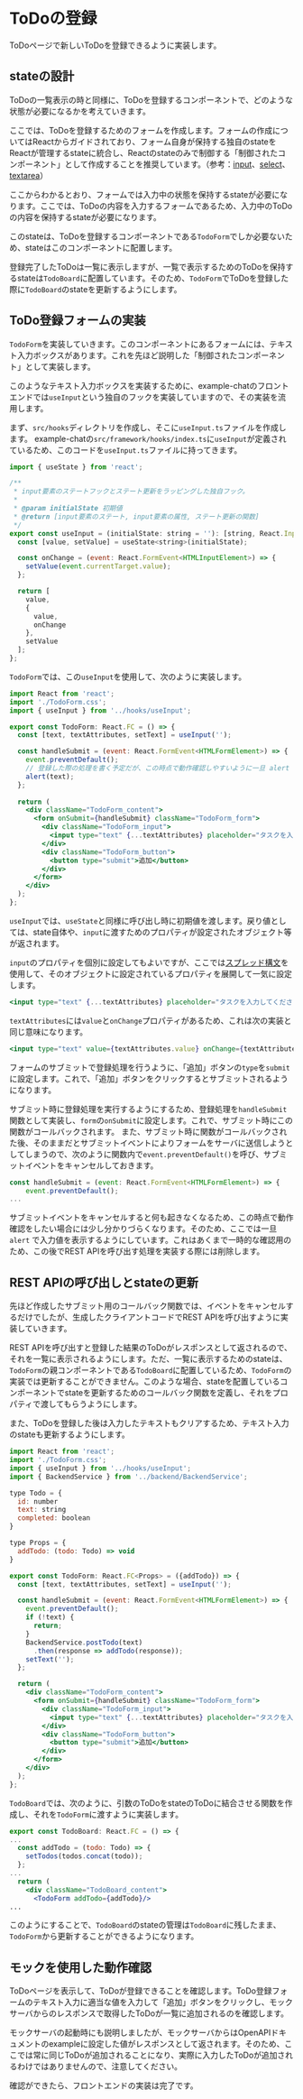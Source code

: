# ToDoの登録

ToDoページで新しいToDoを登録できるように実装します。

## stateの設計

ToDoの一覧表示の時と同様に、ToDoを登録するコンポーネントで、どのような状態が必要になるかを考えていきます。

ここでは、ToDoを登録するためのフォームを作成します。フォームの作成についてはReactからガイドされており、フォーム自身が保持する独自のstateをReactが管理するstateに統合し、Reactのstateのみで制御する「制御されたコンポーネント」として作成することを推奨しています。（参考：[input](https://ja.react.dev/reference/react-dom/components/input)、[select](https://ja.react.dev/reference/react-dom/components/select)、[textarea](https://ja.react.dev/reference/react-dom/components/textarea)）

ここからわかるとおり、フォームでは入力中の状態を保持するstateが必要になります。ここでは、ToDoの内容を入力するフォームであるため、入力中のToDoの内容を保持するstateが必要になります。

このstateは、ToDoを登録するコンポーネントである`TodoForm`でしか必要ないため、stateはこのコンポーネントに配置します。

登録完了したToDoは一覧に表示しますが、一覧で表示するためのToDoを保持するstateは`TodoBoard`に配置しています。そのため、`TodoForm`でToDoを登録した際に`TodoBoard`のstateを更新するようにします。

## ToDo登録フォームの実装

`TodoForm`を実装していきます。このコンポーネントにあるフォームには、テキスト入力ボックスがあります。これを先ほど説明した「制御されたコンポーネント」として実装します。

このようなテキスト入力ボックスを実装するために、example-chatのフロントエンドでは`useInput`という独自のフックを実装していますので、その実装を流用します。

まず、`src/hooks`ディレクトリを作成し、そこに`useInput.ts`ファイルを作成します。
example-chatの`src/framework/hooks/index.ts`に`useInput`が定義されているため、このコードを`useInput.ts`ファイルに持ってきます。

```js
import { useState } from 'react';

/**
 * input要素のステートフックとステート更新をラッピングした独自フック。
 *
 * @param initialState 初期値
 * @return [input要素のステート, input要素の属性, ステート更新の関数]
 */
export const useInput = (initialState: string = ''): [string, React.InputHTMLAttributes<HTMLInputElement>, React.Dispatch<React.SetStateAction<string>>] => {
  const [value, setValue] = useState<string>(initialState);

  const onChange = (event: React.FormEvent<HTMLInputElement>) => {
    setValue(event.currentTarget.value);
  };

  return [
    value,
    {
      value,
      onChange
    },
    setValue
  ];
};
```

`TodoForm`では、この`useInput`を使用して、次のように実装します。

```jsx
import React from 'react';
import './TodoForm.css';
import { useInput } from '../hooks/useInput';

export const TodoForm: React.FC = () => {
  const [text, textAttributes, setText] = useInput('');

  const handleSubmit = (event: React.FormEvent<HTMLFormElement>) => {
    event.preventDefault();
    // 登録した際の処理を書く予定だが、この時点で動作確認しやすいように一旦 alert で入力値を表示する
    alert(text);
  };
  
  return (
    <div className="TodoForm_content">
      <form onSubmit={handleSubmit} className="TodoForm_form">
        <div className="TodoForm_input">
          <input type="text" {...textAttributes} placeholder="タスクを入力してください"/>
        </div>
        <div className="TodoForm_button">
          <button type="submit">追加</button>
        </div>
      </form>
    </div>
  );
};
```

`useInput`では、`useState`と同様に呼び出し時に初期値を渡します。戻り値としては、state自体や、`input`に渡すためのプロパティが設定されたオブジェクト等が返されます。

`input`のプロパティを個別に設定してもよいですが、ここでは[スプレッド構文](https://developer.mozilla.org/ja/docs/Web/JavaScript/Reference/Operators/Spread_syntax)を使用して、そのオブジェクトに設定されているプロパティを展開して一気に設定します。

```jsx
<input type="text" {...textAttributes} placeholder="タスクを入力してください"/>
```

`textAttributes`には`value`と`onChange`プロパティがあるため、これは次の実装と同じ意味になります。

```jsx
<input type="text" value={textAttributes.value} onChange={textAttributes.onChange} placeholder="タスクを入力してください"/>
```

フォームのサブミットで登録処理を行うように、「追加」ボタンの`type`を`submit`に設定します。これで、「追加」ボタンをクリックするとサブミットされるようになります。

サブミット時に登録処理を実行するようにするため、登録処理を`handleSubmit`関数として実装し、`form`の`onSubmit`に設定します。これで、サブミット時にこの関数がコールバックされます。
また、サブミット時に関数がコールバックされた後、そのままだとサブミットイベントによりフォームをサーバに送信しようとしてしまうので、次のように関数内で`event.preventDefault()`を呼び、サブミットイベントをキャンセルしておきます。

```js
const handleSubmit = (event: React.FormEvent<HTMLFormElement>) => {
    event.preventDefault();
...
```

サブミットイベントをキャンセルすると何も起きなくなるため、この時点で動作確認をしたい場合には少し分かりづらくなります。そのため、ここでは一旦 `alert` で入力値を表示するようにしています。これはあくまで一時的な確認用のため、この後でREST APIを呼び出す処理を実装する際には削除します。

## REST APIの呼び出しとstateの更新

先ほど作成したサブミット用のコールバック関数では、イベントをキャンセルするだけでしたが、生成したクライアントコードでREST APIを呼び出すように実装していきます。

REST APIを呼び出すと登録した結果のToDoがレスポンスとして返されるので、それを一覧に表示されるようにします。ただ、一覧に表示するためのstateは、`TodoForm`の親コンポーネントである`TodoBoard`に配置しているため、`TodoForm`の実装では更新することができません。このような場合、stateを配置しているコンポーネントでstateを更新するためのコールバック関数を定義し、それをプロパティで渡してもらうようにします。

また、ToDoを登録した後は入力したテキストもクリアするため、テキスト入力のstateも更新するようにします。

```jsx
import React from 'react';
import './TodoForm.css';
import { useInput } from '../hooks/useInput';
import { BackendService } from '../backend/BackendService';

type Todo = {
  id: number
  text: string
  completed: boolean
}

type Props = {
  addTodo: (todo: Todo) => void
}

export const TodoForm: React.FC<Props> = ({addTodo}) => {
  const [text, textAttributes, setText] = useInput('');

  const handleSubmit = (event: React.FormEvent<HTMLFormElement>) => {
    event.preventDefault();
    if (!text) {
      return;
    }
    BackendService.postTodo(text)
      .then(response => addTodo(response));
    setText('');
  };

  return (
    <div className="TodoForm_content">
      <form onSubmit={handleSubmit} className="TodoForm_form">
        <div className="TodoForm_input">
          <input type="text" {...textAttributes} placeholder="タスクを入力してください"/>
        </div>
        <div className="TodoForm_button">
          <button type="submit">追加</button>
        </div>
      </form>
    </div>
  );
};
```

`TodoBoard`では、次のように、引数のToDoをstateのToDoに結合させる関数を作成し、それを`TodoForm`に渡すように実装します。

```jsx
export const TodoBoard: React.FC = () => {
...
  const addTodo = (todo: Todo) => {
    setTodos(todos.concat(todo));
  };
...
  return (
    <div className="TodoBoard_content">
      <TodoForm addTodo={addTodo}/>
...
```

このようにすることで、`TodoBoard`のstateの管理は`TodoBoard`に残したまま、`TodoForm`から更新することができるようになります。

## モックを使用した動作確認

ToDoページを表示して、ToDoが登録できることを確認します。ToDo登録フォームのテキスト入力に適当な値を入力して「追加」ボタンをクリックし、モックサーバからのレスポンスで取得したToDoが一覧に追加されるのを確認します。

モックサーバの起動時にも説明しましたが、モックサーバからはOpenAPIドキュメントのexampleに設定した値がレスポンスとして返されます。そのため、ここでは常に同じToDoが追加されることになり、実際に入力したToDoが追加されるわけではありませんので、注意してください。

確認ができたら、フロントエンドの実装は完了です。